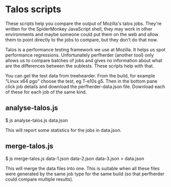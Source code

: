 
Talos scripts
=============

These scripts help you compare the output of Mozilla's talos jobs.  They're
written for the SpiderMonkey JavaScript shell, they may work in other
environments and maybe someone could put them on the web and allow them to
point directly to the jobs to compare, but they don't do that now.

Talos is a performance testing framework we use at Mozilla.  It helps us
spot performance regressions.  Unfortunately perfherder (another tool) only
allows us to compare batches of jobs and gives no information about what are
the differences between the subtests.  These scripts help with that.

You can get the test data from treehearder.  From the build, for example
"Linux x64 pgo" choose the test, eg T-e10s g5.  Then in the bottom pane
click job details and download the perfherder-data.json file.  Download each
of these for each job of the same kind.

analyse-talos.js
----------------

$ js analyse-talos.js data.json

This will report some statistics for the jobs in data.json.

merge-talos.js
--------------

$ js merge-talos.js data-1.json data-2.json data-3.json > data.json

This will merge the data files into one.  This is suitable when all these
files were generated by the same job type for the same build (so that
perfherder could compare multiple results).


